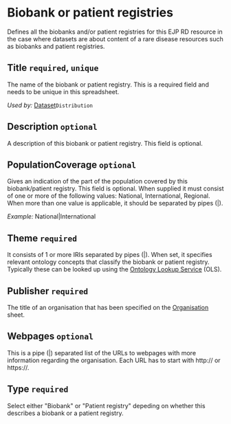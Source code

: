 # Biobank or patient registries
Defines all the biobanks and/or patient registries for this EJP RD resource in the case where datasets are about content 
of a rare disease resources such as biobanks and patient registries.

## Title `required`, `unique`
The name of the biobank or patient registry. This is a required field and needs to be unique in this spreadsheet.

*Used by:*
[Dataset](Dataset.md)`Distribution`


## Description `optional`
A description of this biobank or patient registry. This field is optional.

## PopulationCoverage `optional`
Gives an indication of the part of the population covered by this biobank/patient registry. This field is optional. When 
supplied it must consist of one or more of the following values: National, International, Regional. When more than one
value is applicable, it should be separated by pipes (|).

*Example:*
National|International

## Theme `required`
It consists of 1 or more IRIs separated by pipes (|). When set, it specifies relevant ontology concepts
that classify the biobank or patient registry. Typically these can be looked up using the [Ontology Lookup Service](https://www.ebi.ac.uk/ols/index) (OLS).

## Publisher `required`
The title of an organisation that has been specified on the [Organisation](Organisation.md) sheet.

## Webpages `optional`
This is a pipe (|) separated list of the URLs to webpages with more information regarding the organisation. Each URL has to
start with http:// or https://.

## Type `required`
Select either "Biobank" or "Patient registry" depeding on whether this describes a biobank or a patient registry.